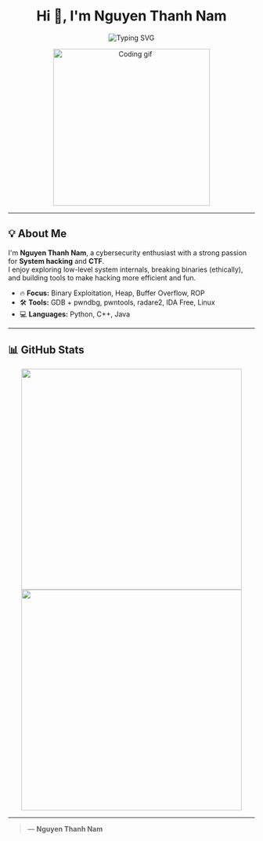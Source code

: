 <h1 align="center">Hi 👋, I'm Nguyen Thanh Nam</h1>

<p align="center">
  <img src="https://readme-typing-svg.demolab.com?font=Fira+Code&size=24&duration=3000&pause=1000&color=00F7FF&center=true&vCenter=true&width=600&lines=Cybersecurity+Enthusiast;%7C+CTF+Player;Python+%7C+C%2B%2B+%7C+Java+Dev" alt="Typing SVG" />
</p>

<p align="center">
  <img src="https://media.giphy.com/media/qgQUggAC3Pfv687qPC/giphy.gif" width="320" alt="Coding gif" />
</p>

---

## 💡 About Me

I'm **Nguyen Thanh Nam**, a cybersecurity enthusiast with a strong passion for **System hacking** and **CTF**.  
I enjoy exploring low-level system internals, breaking binaries (ethically), and building tools to make hacking more efficient and fun.

- 🔥 **Focus:** Binary Exploitation, Heap, Buffer Overflow, ROP  
- 🛠️ **Tools:** GDB + pwndbg, pwntools, radare2, IDA Free, Linux  
- 💻 **Languages:** Python, C++, Java

---

## 📊 GitHub Stats

<p align="center">
  <img src="https://github-readme-stats.vercel.app/api?username=Nguyen-Thanh-Nam&show_icons=true&theme=tokyonight" width="450" />
  <img src="https://github-readme-streak-stats.herokuapp.com?user=Nguyen-Thanh-Nam&theme=tokyonight" width="450" />
</p>

---

> — **Nguyen Thanh Nam**
